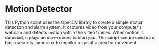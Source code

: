 # Motion Detector
This Python script uses the OpenCV library to create a simple motion detection and alarm system. It captures video from your computer's webcam and detects motion within the video frames. When motion is detected, it plays an alarm sound to alert you. This script can be used as a basic security camera or to monitor a specific area for movement.
